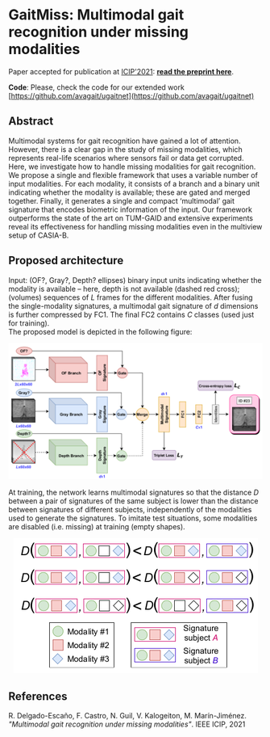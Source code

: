 # GaitMiss: Multimodal gait recognition under missing modalities

Paper accepted for publication at [ICIP'2021](https://2021.ieeeicip.org/): [**read the preprint here**](http://www.uco.es/~in1majim/publications/gaitmiss_ICIP2021_draft.pdf).

__Code__: Please, check the code for our extended work [https://github.com/avagait/ugaitnet](https://github.com/avagait/ugaitnet)  

## Abstract
Multimodal systems for gait recognition have gained a lot of attention. However, there is a clear gap in the study of missing modalities, which represents real-life scenarios where sensors fail or data get corrupted. Here, we investigate how to handle missing modalities for gait recognition. We propose a single and flexible framework that uses a variable number of input modalities. For each modality, it consists of a branch and a binary unit indicating whether the modality is available; these are gated and merged together. Finally, it generates a single and compact ‘multimodal’ gait signature that encodes biometric information of the input. Our framework outperforms the state of the art on TUM-GAID and extensive experiments reveal its effectiveness for handling missing modalities even in the multiview setup of CASIA-B. 

## Proposed architecture

Input: (OF?, Gray?, Depth? ellipses) binary input units indicating whether the modality is available – here, depth is not available (dashed red cross); (volumes) sequences of _L_ frames for the different modalities. After fusing the single-modality signatures, a multimodal gait signature of _d_ dimensions is further compressed by FC1. The final FC2 contains _C_ classes (used just for training).  
The proposed model is depicted in the following figure:  
<p  align="center"><img src="images/gaitmiss_model.png"></p>

At training, the network learns multimodal signatures so that the distance _D_ between a pair of signatures of the same subject is lower than the distance between signatures of different subjects, independently of the modalities used to generate the signatures. To imitate test situations, some modalities are disabled (i.e. missing) at training (empty shapes).

<p align='center'><img src="images/gaitmiss_loss.png"></p>

## References
R. Delgado-Escaño, F. Castro, N. Guil, V. Kalogeiton, M. Marín-Jiménez. _"Multimodal gait recognition under missing modalities"_. IEEE ICIP, 2021
